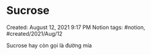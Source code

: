 ---
---

# Sucrose

Created: August 12, 2021 9:17 PM
Notion tags: #notion, #created/2021/Aug/12

Sucrose hay còn gọi là đường mía